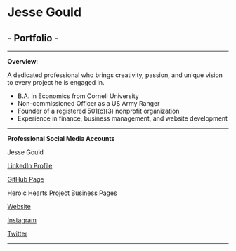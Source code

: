 # Jesse Gould 
## - Portfolio -
---
**Overview**:

A dedicated professional who brings creativity, passion, and unique vision to every project he is engaged in.

* B.A. in Economics from Cornell University
* Non-commissioned Officer as a US Army Ranger
* Founder of a registered 501(c)(3) nonprofit organization 
* Experience in finance, business management, and website development

---
**Professional Social Media Accounts**  

Jesse Gould

[LinkedIn Profile](https://www.linkedin.com/in/jesse-gould-62515a7)

[GitHub Page](https://github.com/jcgould48/Jesse-Gould-Portfolio)

Heroic Hearts Project Business Pages

[Website](https://www.heroicheartsproject.org)

[Instagram](https://www.instagram.com/heroicheartsproject/)

[Twitter](https://twitter.com/weheroichearts/)

---

